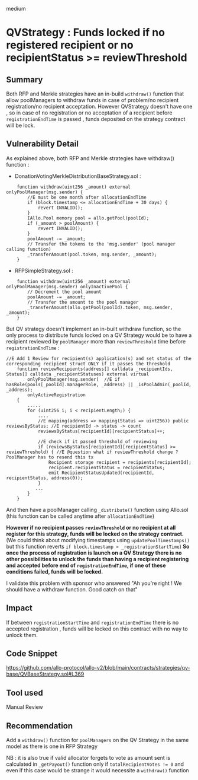 medium

# QVStrategy : Funds locked if no registered recipient or no recipientStatus >= reviewThreshold
## Summary
Both RFP and Merkle strategies have an in-build `withdraw()` function that allow poolManagers to withdraw funds in case of problem/no recipient registration/no recipient acceptation.
However QVStrategy doesn't have one , so in case of no registration or no acceptation of a recipient before `registrationEndTime` is passed  , funds deposited on the strategy contract will be lock.

## Vulnerability Detail
As explained above, both RFP and Merkle strategies have withdraw() function : 

- DonationVotingMerkleDistributionBaseStrategy.sol : 
```solidity
    function withdraw(uint256 _amount) external onlyPoolManager(msg.sender) {
        //E must be one month after allocationEndTime
        if (block.timestamp <= allocationEndTime + 30 days) {
            revert INVALID();
        }
        IAllo.Pool memory pool = allo.getPool(poolId);
        if (_amount > poolAmount) { 
            revert INVALID();
        }
        poolAmount -= _amount;
        // Transfer the tokens to the 'msg.sender' (pool manager calling function)
        _transferAmount(pool.token, msg.sender, _amount);
    }
```

- RFPSimpleStrategy.sol : 
```solidity
    function withdraw(uint256 _amount) external onlyPoolManager(msg.sender) onlyInactivePool {
        // Decrement the pool amount
        poolAmount -= _amount;
        // Transfer the amount to the pool manager
        _transferAmount(allo.getPool(poolId).token, msg.sender, _amount);
    }
```
But QV strategy doesn't implement an in-built withdraw function, so the only process to distribute funds locked on a QV Strategy would be to have a recipient reviewed by `poolManager` more than `reviewThreshold` time before `registrationEndTime` :
```solidity
//E Add 1 Review for recipient(s) application(s) and set status of the corresponding recipient struct ONLY if it passes the threshold
    function reviewRecipients(address[] calldata _recipientIds, Status[] calldata _recipientStatuses) external virtual
        onlyPoolManager(msg.sender)  //E if hasRole(pools[_poolId].managerRole, _address) || _isPoolAdmin(_poolId, _address);
        onlyActiveRegistration
    {
        .....
        for (uint256 i; i < recipientLength;) {
            ....
            //E mapping(address => mapping(Status => uint256)) public reviewsByStatus; //E recipientId -> status -> count
            reviewsByStatus[recipientId][recipientStatus]++;

            //E check if it passed threshold of reviewing
            if (reviewsByStatus[recipientId][recipientStatus] >= reviewThreshold) { //E @question what if reviewThreshold change ? PoolManager has to resend this tx
                Recipient storage recipient = recipients[recipientId];
                recipient.recipientStatus = recipientStatus;
                emit RecipientStatusUpdated(recipientId, recipientStatus, address(0));
            }
           ...
        }
    }
```
And then have a poolManager calling `_distribute()` function using Allo.sol (this function can be called anytime after `allocationEndTime`)

**However if no recipient passes `reviewThreshold` or no recipient at all register for this strategy, funds will be locked on the strategy contract.**
(We could think about modifying timestamps using `updatePoolTimestamps()` but this function reverts `if block.timestamp > _registrationStartTime`)
**So once the process of registration is launch on a QV Strategy there is no other possibilities to unlock the funds than having a recipient registering and accepted before end of `registrationEndTime`, if one of these conditions failed, funds will be locked.**

I validate this problem with sponsor who answered "Ah you're right ! We should have a withdraw function. Good catch on that"

## Impact

If between `registrationStartTime` and `registrationEndTime` there is no accepted registration , funds will be locked on this contract with no way to unlock them.

## Code Snippet

https://github.com/allo-protocol/allo-v2/blob/main/contracts/strategies/qv-base/QVBaseStrategy.sol#L369

## Tool used

Manual Review

## Recommendation

Add a `withdraw()` function for `poolManagers` on the QV Strategy in the same model as there is one in RFP Strategy


NB : it is also true if valid allocator forgets to vote as amount sent is calculated in `_getPayout()` function only if `totalRecipientVotes != 0` and even if this case would be strange it would necessite a `withdraw()` function